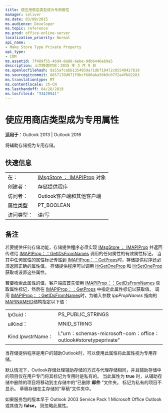 ```yaml
---
title: 使应用商店类型成为专用属性
manager: soliver
ms.date: 03/09/2015
ms.audience: Developer
ms.topic: reference
ms.prod: office-online-server
localization_priority: Normal
api_name:
- Make Store Type Private Property
api_type:
- COM
ms.assetid: 7f489f55-46d4-8a88-6ebe-9db6446e69a5
description: 上次修改时间：2015 年 3 月 9 日
ms.openlocfilehash: da55afcabb1354959a71d6f10472c05540427b19
ms.sourcegitcommit: 8657170d071f9bcf680aba50b9c07f2a4fb82283
ms.translationtype: MT
ms.contentlocale: zh-CN
ms.lasthandoff: 04/28/2019
ms.locfileid: "33428541"
---
```

# <a name="make-store-type-private-property"></a>使应用商店类型成为专用属性

  
  
**适用于**：Outlook 2013 | Outlook 2016 
  
将辅助存储视为专用存储。
  
## <a name="quick-info"></a>快速信息

|||
|:-----|:-----|
|在：  <br/> |[IMsgStore ： IMAPIProp](imsgstoreimapiprop.md) 对象  <br/> |
|创建者：  <br/> |存储提供程序  <br/> |
|访问者：  <br/> |Outlook客户端和其他客户端  <br/> |
|属性类型  <br/> |PT_BOOLEAN  <br/> |
|访问类型：  <br/> |读/写  <br/> |
   
## <a name="remarks"></a>备注

若要提供任何存储功能，存储提供程序必须实现 [IMsgStore ： IMAPIProp](imsgstoreimapiprop.md) 并返回传递给 [IMAPIProp：：GetIDsFromNames](imapiprop-getidsfromnames.md) 调用的任何属性的有效属性标记。 当其中任何属性的属性标记传递到 [IMAPIProp：：GetProps](imapiprop-getprops.md)时，存储提供程序还必须返回正确的属性值。 存储提供程序可以调用 [HrGetOneProp](hrgetoneprop.md) 和 [HrSetOneProp](hrsetoneprop.md) 获取或设置这些属性。 
  
若要检索此属性的值，客户端应首先使用 [IMAPIProp：：GetIDsFromNames](imapiprop-getidsfromnames.md) 获取属性标记，然后在 [IMAPIProp：：GetProps](imapiprop-getprops.md) 中指定此属性标记以获取值。 调用 [IMAPIProp：：GetIDsFromNames](imapiprop-getidsfromnames.md)时，为输入参数 _lppPropNames_ 指向的 [MAPINAMEID](mapinameid.md)结构指定以下值：
  
|||
|:-----|:-----|
|lpGuid：  <br/> |PS_PUBLIC_STRINGS  <br/> |
|ulKind：  <br/> |MNID_STRING  <br/> |
|Kind.lpwstrName：  <br/> |L"urn：schemas-microsoft-com：office：outlook#storetypeprivate"  <br/> |
   
当存储提供程序是用户的辅助Outlook时，可以使用此属性将此属性视为专用存储。 
  
默认情况下，Outlook存储处理辅助存储的方式与代理存储相同，并且辅助存储中的项目仅在用户专门将其标记为专用时是私有的。 当此属性为 **true** 时，从辅助存储中删除的项目将移动到主存储中的"已删除 **邮件** "文件夹。 标记为私有的项目不显示。 草稿存储在主存储的"草稿"文件夹中。 
  
如果服务包的版本早于 Outlook 2003 Service Pack 1 Microsoft Office Outlook或其值为 **false，** 则忽略此属性。
  

